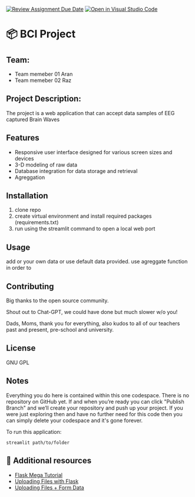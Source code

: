 [![Review Assignment Due Date](https://classroom.github.com/assets/deadline-readme-button-8d59dc4de5201274e310e4c54b9627a8934c3b88527886e3b421487c677d23eb.svg)](https://classroom.github.com/a/SB1OF69z)
[![Open in Visual Studio Code](https://classroom.github.com/assets/open-in-vscode-c66648af7eb3fe8bc4f294546bfd86ef473780cde1dea487d3c4ff354943c9ae.svg)](https://classroom.github.com/online_ide?assignment_repo_id=10687889&assignment_repo_type=AssignmentRepo)
# :package: BCI Project
## Team:
* Team memeber 01 Aran 
* Team memeber 02 Raz 


## Project Description:
The project is a web application that can accept data samples of EEG captured Brain Waves

## Features
* Responsive user interface designed for various screen sizes and devices
* 3-D modeling of raw data
* Database integration for data storage and retrieval
* Agreggation

## Installation
1. clone repo
2. create virtual environment and install required packages (requirements.txt)
3. run using the streamlit command to open a local web port

## Usage
add or your own data or use default data provided.
use agreggate function in order to 

## Contributing
Big thanks to the open source community.

Shout out to Chat-GPT, we could have done but much slower w/o you!

Dads, Moms, thank you for everything,
also kudos to all of our teachers past and present, pre-school and university.

## License
GNU GPL

## Notes

Everything you do here is contained within this one codespace. There is no repository on GitHub yet. If and when you’re ready you can click "Publish Branch" and we’ll create your repository and push up your project. If you were just exploring then and have no further need for this code then you can simply delete your codespace and it's gone forever.

To run this application:

```
streamlit path/to/folder
```

## :link: Additional resources
* [Flask Mega Tutorial](https://blog.miguelgrinberg.com/post/the-flask-mega-tutorial-part-i-hello-world)
* [Uploading Files with Flask](https://blog.miguelgrinberg.com/post/handling-file-uploads-with-flask)
* [Uploading Files + Form Data](https://betterprogramming.pub/how-to-send-form-data-with-files-using-pythons-flask-and-dropzone-js-855b0ef8f000)

